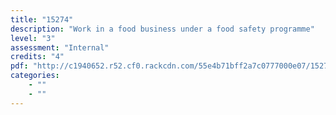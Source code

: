 ```yaml
---
title: "15274"
description: "Work in a food business under a food safety programme"
level: "3"
assessment: "Internal"
credits: "4"
pdf: "http://c1940652.r52.cf0.rackcdn.com/55e4b71bff2a7c0777000e07/15274.pdf"
categories:
    - ""
    - ""
---
```

